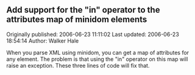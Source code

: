 ## Add support for the "in" operator to the attributes map of minidom elements

Originally published: 2006-06-23 11:11:02
Last updated: 2006-06-23 18:54:14
Author: Walker Hale

When you parse XML using minidom, you can get a map of attributes for any element. The problem is that using the "in" operator on this map will raise an exception.  These three lines of code will fix that.